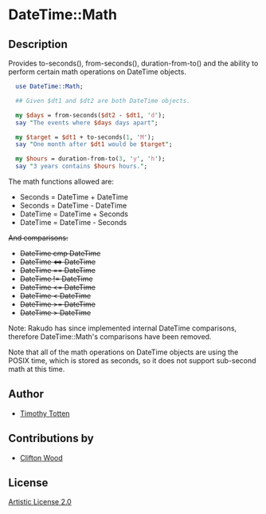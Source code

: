 # DateTime::Math

## Description

Provides to-seconds(), from-seconds(), duration-from-to() and the ability
to perform certain math operations on DateTime objects.

```perl
  use DateTime::Math;

  ## Given $dt1 and $dt2 are both DateTime objects.

  my $days = from-seconds($dt2 - $dt1, 'd');
  say "The events where $days days apart";

  my $target = $dt1 + to-seconds(1, 'M');
  say "One month after $dt1 would be $target";

  my $hours = duration-from-to(3, 'y', 'h');
  say "3 years contains $hours hours.";
```

The math functions allowed are:

 * Seconds = DateTime + DateTime
 * Seconds = DateTime - DateTime
 * DateTime = DateTime + Seconds
 * DateTime = DateTime - Seconds

~~And comparisons:~~

 * ~~DateTime cmp DateTime~~
 * ~~DateTime <=> DateTime~~
 * ~~DateTime == DateTime~~
 * ~~DateTime != DateTime~~
 * ~~DateTime <= DateTime~~
 * ~~DateTime < DateTime~~
 * ~~DateTime >= DateTime~~
 * ~~DateTime > DateTime~~

Note: Rakudo has since implemented internal DateTime comparisons, therefore DateTime::Math's comparisons have been removed.

Note that all of the math operations on DateTime objects are using the
POSIX time, which is stored as seconds, so it does not support sub-second
math at this time.

## Author

 * [Timothy Totten](https://github.com/supernovus/)

## Contributions by 
 * [Clifton Wood](https://github.com/Xliff/)

## License

[Artistic License 2.0](http://www.perlfoundation.org/artistic_license_2_0)

